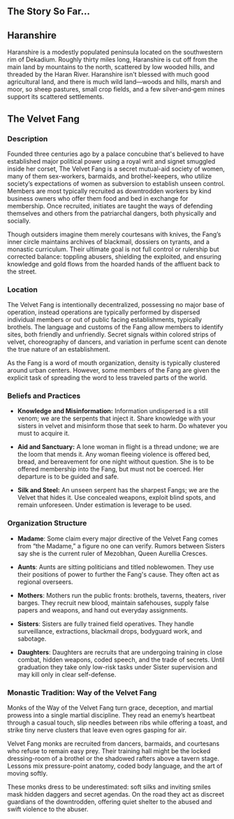 ## The Story So Far...

## Haranshire
Haranshire is a modestly populated peninsula located on the southwestern rim of Dekadium. Roughly thirty miles long, Haranshire is cut off from the main land by mountains to the north, scattered by low wooded hills, and threaded by the Haran River. Haranshire isn't blessed with much good agricultural land, and there is much wild land—woods and hills, marsh and moor, so sheep pastures, small crop fields, and a few silver‑and‑gem mines support its scattered settlements.
## The Velvet Fang
### Description
Founded three centuries ago by a palace concubine that's believed to have established major political power using a royal writ and signet smuggled inside her corset, The Velvet Fang is a secret mutual-aid society of women, many of them sex-workers, barmaids, and brothel-keepers, who utilize society’s expectations of women as subversion to establish unseen control. Members are most typically recruited as downtrodden workers by kind business owners who offer them food and bed in exchange for membership. Once recruited, initiates are taught the ways of defending themselves and others from the patriarchal dangers, both physically and socially.

Though outsiders imagine them merely courtesans with knives, the Fang’s inner circle maintains archives of blackmail, dossiers on tyrants, and a monastic curriculum. Their ultimate goal is not full control or rulership but corrected balance: toppling abusers, shielding the exploited, and ensuring knowledge and gold flows from the hoarded hands of the affluent back to the street.
### Location  
The Velvet Fang is intentionally decentralized, possessing no major base of operation, instead operations are typically performed by dispersed individual members or out of public facing establishments, typically brothels. The language and customs of the Fang allow members to identify sites, both friendly and unfriendly. Secret signals within colored strips of velvet, choreography of dancers, and variation in perfume scent can denote the true nature of an establishment.

As the Fang is a word of mouth organization, density is typically clustered around urban centers. However, some members of the Fang are given the explicit task of spreading the word to less traveled parts of the world.
### Beliefs and Practices  
- **Knowledge and Misinformation:** Information undispersed is a still venom; we are the serpents that inject it. Share knowledge with your sisters in velvet and misinform those that seek to harm. Do whatever you must to acquire it.

- **Aid and Sanctuary:** A lone woman in flight is a thread undone; we are the loom that mends it. Any woman fleeing violence is offered bed, bread, and bereavement for one night without question. She is to be offered membership into the Fang, but must not be coerced. Her departure is to be guided and safe.

- **Silk and Steel:** An unseen serpent has the sharpest Fangs; we are the Velvet that hides it. Use concealed weapons, exploit blind spots, and remain unforeseen. Under estimation is leverage to be used.
### Organization Structure  
- **Madame**: Some claim every major directive of the Velvet Fang comes from “the Madame,” a figure no one can verify. Rumors between Sisters say she is the current ruler of Mezobhan, Queen Aurellia Cresces.

- **Aunts**: Aunts are sitting politicians and titled noblewomen. They use their positions of power to further the Fang's cause. They often act as regional overseers.

- **Mothers**: Mothers run the public fronts: brothels, taverns, theaters, river barges. They recruit new blood, maintain safehouses, supply false papers and weapons, and hand out everyday assignments.

- **Sisters**: Sisters are fully trained field operatives. They handle surveillance, extractions, blackmail drops, bodyguard work, and sabotage.
  
- **Daughters**: Daughters are recruits that are undergoing training in close combat, hidden weapons, coded speech, and the trade of secrets. Until graduation they take only low-risk tasks under Sister supervision and may kill only in clear self-defense.
### Monastic Tradition: Way of the Velvet Fang
Monks of the Way of the Velvet Fang turn grace, deception, and martial prowess into a single martial discipline. They read an enemy’s heartbeat through a casual touch, slip needles between ribs while offering a toast, and strike tiny nerve clusters that leave even ogres gasping for air.

Velvet Fang monks are recruited from dancers, barmaids, and courtesans who refuse to remain easy prey. Their training hall might be the locked dressing-room of a brothel or the shadowed rafters above a tavern stage. Lessons mix pressure-point anatomy, coded body language, and the art of moving softly.

These monks dress to be underestimated: soft silks and inviting smiles mask hidden daggers and secret agendas. On the road they act as discreet guardians of the downtrodden, offering quiet shelter to the abused and swift violence to the abuser.